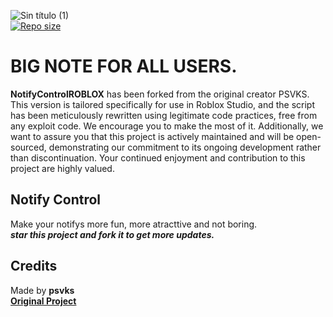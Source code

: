 ![Sin título (1)](https://user-images.githubusercontent.com/113241132/190221786-74f742c4-4fde-4b6b-ab23-1232421539e5.jpg)  
[![Repo size](https://img.shields.io/github/languages/code-size/InteractiveOfCelcius/NotifyControlROBLOX)](https://github.com/InteractiveOfCelcius/NotifyControlROBLOX/)



# BIG NOTE FOR ALL USERS.

**NotifyControlROBLOX** has been forked from the original creator PSVKS. This version is tailored specifically for use in Roblox Studio, and the script has been meticulously rewritten using legitimate code practices, free from any exploit code. We encourage you to make the most of it. Additionally, we want to assure you that this project is actively maintained and will be open-sourced, demonstrating our commitment to its ongoing development rather than discontinuation. Your continued enjoyment and contribution to this project are highly valued.

## Notify Control

Make your notifys more fun, more atracttive and not boring.  
***star this project and fork it to get more updates.***


## Credits

Made by **psvks**  
[**Original Project**](https://github.com/psvks/NotifyControl)


